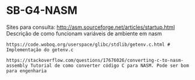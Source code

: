 # SB-G4-NASM

Sites para consulta:
    http://asm.sourceforge.net/articles/startup.html Descrição de como funcionam variáveis de ambiente em nasm

    https://code.woboq.org/userspace/glibc/stdlib/getenv.c.html # Implementação do getenv.c

    https://stackoverflow.com/questions/17676026/converting-c-to-nasm-assembly Tutorial de como converter código C para NASM. Pode ser bom para engenharia